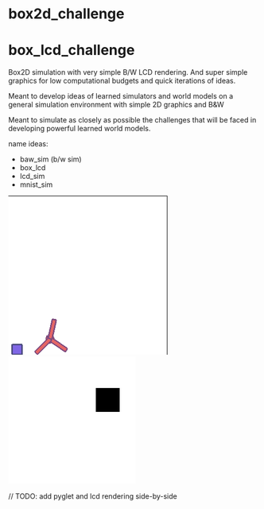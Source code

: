 # box2d_challenge

# box_lcd_challenge

Box2D simulation with very simple B/W LCD rendering. And super simple graphics for low computational budgets and quick
iterations of ideas.

Meant to develop ideas of learned simulators and world models on a general simulation environment
with simple 2D graphics and B&W 

Meant to simulate as closely as possible the challenges that will be faced in developing powerful learned world models.

name ideas:
- baw_sim (b/w sim)
- box_lcd
- lcd_sim
- mnist_sim

![](./assets/urchin.png)
![](./assets/bounce.gif)


// TODO: add pyglet and lcd rendering side-by-side